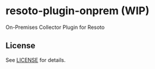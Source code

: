 # resoto-plugin-onprem (WIP)
On-Premises Collector Plugin for Resoto

## License
See [LICENSE](../../LICENSE) for details.
